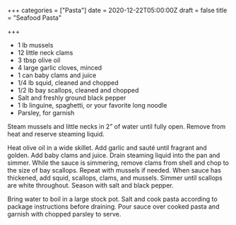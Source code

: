 +++
categories = ["Pasta"]
date = 2020-12-22T05:00:00Z
draft = false
title = "Seafood Pasta"

+++
* 1 lb mussels 
* 12 little neck clams 
* 3 tbsp olive oil 
* 4 large garlic cloves, minced 
* 1 can baby clams and juice 
* 1/4 lb squid, cleaned and chopped 
* 1/2 lb bay scallops, cleaned and chopped 
* Salt and freshly ground black pepper 
* 1 lb linguine, spaghetti, or your favorite long noodle 
* Parsley, for garnish

Steam mussels and little necks in 2” of water until fully open. Remove from heat and reserve steaming liquid. 

Heat olive oil in a wide skillet. Add garlic and sauté until fragrant and golden. Add baby clams and juice. Drain steaming liquid into the pan and simmer. While the sauce is simmering, remove clams from shell and chop to the size of bay scallops. Repeat with mussels if needed. When sauce has thickened, add squid, scallops, clams, and mussels. Simmer until scallops are white throughout. Season with salt and black pepper. 

Bring water to boil in a large stock pot. Salt and cook pasta according to package instructions before draining. Pour sauce over cooked pasta and garnish with chopped parsley to serve.